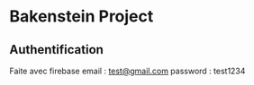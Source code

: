 # Bakenstein Project

## Authentification 
Faite avec firebase 
email : test@gmail.com
password : test1234
